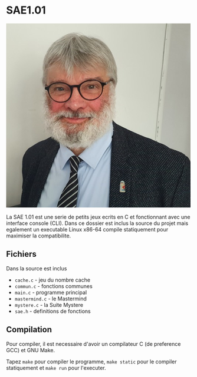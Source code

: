 # SAE1.01

![berner](bernard.jpg)

La SAE 1.01 est une serie de petits jeux ecrits en C et fonctionnant avec une
interface console (CLI). Dans ce dossier est inclus la source du projet mais
egalement un executable Linux x86-64 compile statiquement pour maximiser la
compatibilite.

## Fichiers

Dans la source est inclus

- `cache.c` - jeu du nombre cache
- `commun.c` - fonctions communes
- `main.c` - programme principal
- `mastermind.c` - le Mastermind
- `mystere.c` - la Suite Mystere
- `sae.h` - definitions de fonctions

## Compilation

Pour compiler, il est necessaire d'avoir un compilateur C (de preference GCC) et
GNU Make.

Tapez `make` pour compiler le programme, `make static` pour le compiler
statiquement et `make run` pour l'executer.
